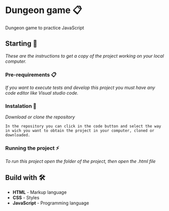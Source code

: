 # Dungeon game 📋
Dungeon game to practice JavaScript

## Starting 🚀

_These are the instructions to get a copy of the project working on your local computer._


### Pre-requirements 📋

_If you want to execute tests and develop this project you must have any code editor like Visual studio code._

### Instalation 🔧

_Download or clone the repository_

```
In the repository you can click in the code button and select the way in wich you want to obtain the project in your computer, cloned or downloaded.
```

### Running the project ⚡
_To run this project open the folder of the project, then open the .html file_

## Build with 🛠️
* **HTML** - Markup language
* **CSS** - Styles
* **JavaScript** - Programming language
